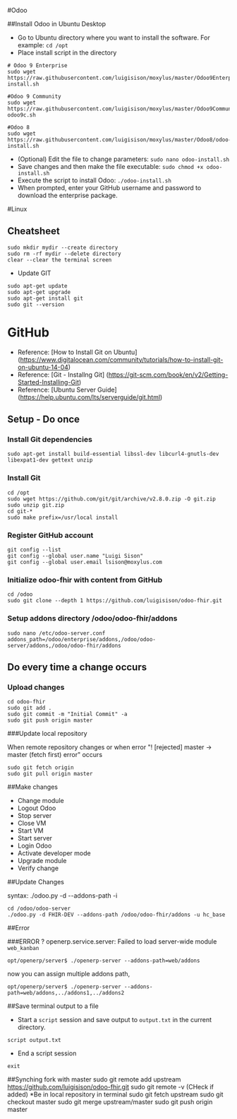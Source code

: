 #Odoo

##Install Odoo in Ubuntu Desktop

* Go to Ubuntu directory where you want to install the software. For example: ```cd /opt```
* Place install script in the directory
```
# Odoo 9 Enterprise
sudo wget https://raw.githubusercontent.com/luigisison/moxylus/master/Odoo9Enterprise/odoo-install.sh

#Odoo 9 Community
sudo wget https://raw.githubusercontent.com/luigisison/moxylus/master/Odoo9Community/install-odoo9c.sh

#Odoo 8
sudo wget https://raw.githubusercontent.com/luigisison/moxylus/master/Odoo8/odoo-install.sh
```
* (Optional) Edit the file to change parameters: ```sudo nano odoo-install.sh```
* Save changes and then make the file executable: ```sudo chmod +x odoo-install.sh```
* Execute the script to install Odoo: ```./odoo-install.sh```
* When prompted, enter your GitHub username and password to download the enterprise package.

#Linux

## Cheatsheet

```
sudo mkdir mydir --create directory
sudo rm -rf mydir --delete directory
clear --clear the terminal screen
```
* Update GIT
```
sudo apt-get update
sudo apt-get upgrade
sudo apt-get install git
sudo git --version
```

# GitHub

* Reference: [How to Install Git on Ubuntu] (https://www.digitalocean.com/community/tutorials/how-to-install-git-on-ubuntu-14-04)
* Reference: [Git - Installng Git] (https://git-scm.com/book/en/v2/Getting-Started-Installing-Git)
* Reference: [Ubuntu Server Guide] (https://help.ubuntu.com/lts/serverguide/git.html)

## Setup - Do once

### Install Git dependencies
```
sudo apt-get install build-essential libssl-dev libcurl4-gnutls-dev libexpat1-dev gettext unzip
```

### Install Git
```
cd /opt
sudo wget https://github.com/git/git/archive/v2.8.0.zip -O git.zip
sudo unzip git.zip
cd git-*
sudo make prefix=/usr/local install
```
### Register GitHub account
```
git config --list
git config --global user.name "Luigi Sison"
git config --global user.email lsison@moxylus.com
```

### Initialize odoo-fhir with content from GitHub
```
cd /odoo
sudo git clone --depth 1 https://github.com/luigisison/odoo-fhir.git
```

### Setup addons directory /odoo/odoo-fhir/addons
```
sudo nano /etc/odoo-server.conf
addons_path=/odoo/enterprise/addons,/odoo/odoo-server/addons,/odoo/odoo-fhir/addons
```

## Do every time a change occurs

### Upload changes
```
cd odoo-fhir
sudo git add .
sudo git commit -m "Initial Commit" -a
sudo git push origin master
```

###Update local repository 

When remote repository changes or when error "! [rejected] master -> master (fetch first) error" occurs
```
sudo git fetch origin
sudo git pull origin master
```

##Make changes
* Change module 
* Logout Odoo
* Stop server
* Close VM
* Start VM
* Start server
* Login Odoo
* Activate developer mode
* Upgrade module
* Verify change

##Update Changes

syntax: ./odoo.py -d <database> --addons-path <directories> -i <modules>
```
cd /odoo/odoo-server
./odoo.py -d FHIR-DEV --addons-path /odoo/odoo-fhir/addons -u hc_base
```

##Error

###ERROR ? openerp.service.server: Failed to load server-wide module `web_kanban`
```
opt/openerp/server$ ./openerp-server --addons-path=web/addons
```

now you can assign multiple addons path,
```
opt/openerp/server$ ./openerp-server --addons-path=web/addons,../addons1,../addons2
```

##Save terminal output to a file

* Start a ```script``` session and save output to ```output.txt``` in the current directory.
```
script output.txt
```

* End a script session
```
exit
```
##Synching fork with master
sudo git remote add upstream https://github.com/luigisison/odoo-fhir.git
sudo git remote -v (CHeck if added)
*Be in local repository in terminal
sudo git fetch upstream
sudo git checkout master
sudo git merge upstream/master
sudo git push origin master